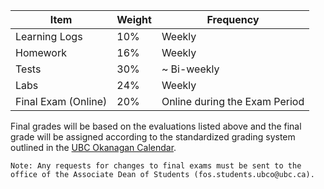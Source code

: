 | Item                | Weight | Frequency                     |
|---------------------|--------|-------------------------------|
| Learning Logs       | 10%    | Weekly                        |
| Homework            | 16%    | Weekly                        |
| Tests               | 30%    | ~ Bi-weekly                   |
| Labs                | 24%    | Weekly                        |
| Final Exam (Online) | 20%    | Online during the Exam Period |

Final grades will be based on the evaluations listed above and the final grade will be assigned according to the standardized grading system outlined in the [UBC Okanagan Calendar](http://okanagan.students.ubc.ca/calendar/).

```{note}
Note: Any requests for changes to final exams must be sent to the office of the Associate Dean of Students (fos.students.ubco@ubc.ca).
```